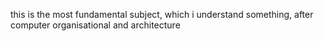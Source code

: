 this is the most fundamental subject, which i understand something, after computer organisational and architecture